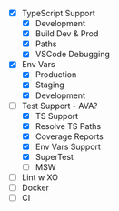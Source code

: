 - [x] TypeScript Support
	- [x] Development
	- [x] Build Dev & Prod
	- [x] Paths
	- [x] VSCode Debugging
- [x] Env Vars
	- [x] Production
	- [x] Staging
	- [x] Development
- [ ] Test Support - AVA?
	- [x] TS Support
	- [x] Resolve TS Paths
	- [x] Coverage Reports
	- [x] Env Vars Support
	- [x] SuperTest
	- [ ] MSW
- [ ] Lint w XO
- [ ] Docker
- [ ] CI
